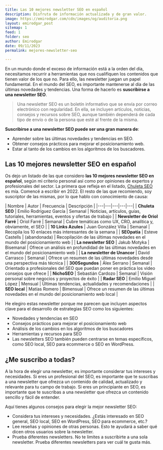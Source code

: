 ```yaml
---
title: Las 10 mejores newsletter SEO en español
description: Disfruta de información actualizada y de gran valor.
image: https://emirodgar.com/cdn/images/og/auditoria.png
layout: emirodgar_post
sitemap: 1
feed: 1
folder: seo
author: Emirodgar
date: 09/11/2023
permalink: mejores-newsletter-seo

---
```


En un mundo donde el exceso de información está a la orden del día, necesitamos recurrir a herramientas que nos cualifiquen los contenidos que tienen valor de los que no. Para ello, las newsletter juegan un papel fundamental.
En el mundo del SEO, es importante mantenerse al día de las últimas novedades y tendencias. Una forma de hacerlo es **suscribirse a una newsletter SEO**.

> Una newsletter SEO es un boletín informativo que se envía por correo electrónico con regularidad. En ella, se incluyen artículos, noticias, consejos y recursos sobre SEO, aunque también dependerá de cada tipo de envío o de la persona que esté al frente de la misma.

**Suscribirse a una newsletter SEO puede ser una gran manera de**:

- Aprender sobre las últimas novedades y tendencias en SEO.
- Obtener consejos prácticos para mejorar el posicionamiento web.
- Estar al tanto de los cambios en los algoritmos de los buscadores.

## Las 10 mejores newsletter SEO en español

Os dejo un listado de las que considero **las 10 mejores newsletter SEO en español**, según mi criterio personal así como por opiniones de expertos y profesionales del sector.
La primera que refleja en el listado, [Chuleta SEO](https://newsletter.chuletaseo.com) es mía. Comencé a escribir en 2022. El resto de las que recomiendo, soy suscriptor de las mismas, por lo que hablo con conocimiento de causa:

| Nombre | Autor | Frecuencia | Descripción |
|---|---|---|---|---|
| **Chuleta SEO** | Emilio Rodríguez García | Semanal | Noticias, artículos, guías, tutoriales, herramientas, eventos y ofertas de trabajo |
| **Newsletter de Oriol Farré** | Oriol Farré | Semanal | Cubre temáticas como UX, CRO, analítica y, obviamente, el SEO |
| **10 Links Azules** | Juan González Villa | Semanal | Recopila los 10 enlaces más interesantes de la semana |
| **SEOpatía** | Esteve Castells | (abandonada) | Recopilación de las últimas novedades en el mundo del posicionamiento web |
| **La newsletter SEO** | Jakub Motyka | Bisemanal | Ofrece un análisis en profundidad de las últimas novedades en el mundo del posicionamiento web |
| **La newsletter de Unancor** | David Carrasco | Semanal | Ofrece un resumen de las últimas novedades desde una perspectiva más técnica |
| **300Segundos** | Álex Serrano | Semanal | Orientado a profesionales del SEO que puedan poner en práctica los video consejos que ofrece |
| **NichoSEO** | Sebastián Cardozo | Semanal | Visión personal sobre negocios y proyectos de éxito |
| **Radar SEO** | Emilio Miguel López | Mensual | Últimas tendencias, actualidades y recomendaciones |
| **SEO local** | Matías Romero | Bimensual | Ofrece un resumen de las últimas novedades en el mundo del posicionamiento web local |


He elegiro estas newsletter porque me parecen que incluyen aspectos clave para el desarrollo de estrategias SEO como los siguientes: 

- Novedades y tendencias en SEO
- Consejos prácticos para mejorar el posicionamiento web
- Análisis de los cambios en los algoritmos de los buscadores
- Herramientas y recursos para SEO
- Las newsletters SEO también pueden centrarse en temas específicos, como SEO local, SEO para ecommerce o SEO en WordPress.

## ¿Me suscribo a todas?

A la hora de elegir una newsletter, es importante considerar tus intereses y necesidades. Si eres un profesional del SEO, es importante que te suscribas a una newsletter que ofrezca un contenido de calidad, actualizado y relevante para tu campo de trabajo. 
Si eres un principiante en SEO, es importante que te suscribas a una newsletter que ofrezca un contenido sencillo y fácil de entender.

Aquí tienes algunos consejos para elegir la mejor newsletter SEO:

- Considera tus intereses y necesidades. ¿Estás interesado en SEO general, SEO local, SEO en WordPress, SEO para ecommerce, etc.?
- Lee reseñas y opiniones de otras personas. Esto te ayudará a saber qué dicen otros usuarios sobre la newsletter.
- Prueba diferentes newsletters. No te limites a suscribirte a una sola newsletter. Prueba diferentes newsletters para ver cuál te gusta más.

